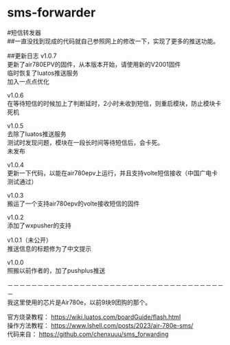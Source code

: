 # sms-forwarder
#短信转发器    
##一直没找到现成的代码就自己参照网上的修改一下，实现了更多的推送功能。    
    
##更新日志
v1.0.7     
更新了air780EPV的固件，从本版本开始，请使用新的V2001固件     
临时恢复了luatos推送服务     
加入一点点优化     

v1.0.6     
在等待短信的时候加上了判断延时，2小时未收到短信，则重启模块，防止模块卡死机

v1.0.5     
去除了luatos推送服务     
测试时发现问题，模块在一段长时间等待短信后，会卡死。     
未发布     

v1.0.4     
更新一下代码，以能在air780epv上运行，并且支持volte短信接收（中国广电卡测试通过）

v1.0.3     
搬运了一个支持air780epv的volte接收短信的固件
    
v1.0.2     
添加了wxpusher的支持     
     
v1.0.1（未公开）　  
推送信息的标题修为了中文提示     
    
v1.0.0     
照搬以前作者的，加了pushplus推送     

－－－－－－－－－－－－－－－－－－－－－－－－－－－－－－－－－－－－－    
我这里使用的芯片是Air780e，以前9块9团购的那个。    
    
官方烧录教程： https://wiki.luatos.com/boardGuide/flash.html    
操作方法教程： https://www.lshell.com/posts/2023/air-780e-sms/    
代码来自： https://github.com/chenxuuu/sms_forwarding    


